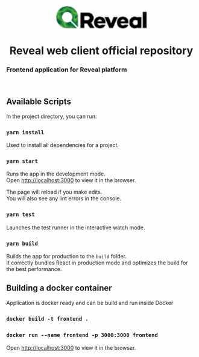 <p align="center" >
<img src='./public/reveal-logo.png' width='240px' />
</p> 
<h1 align="center">
Reveal web client official repository
</h1>

### Frontend application for Reveal platform

<br />

## Available Scripts

In the project directory, you can run:

### `yarn install`

Used to install all dependencies for a project.<br />

### `yarn start`

Runs the app in the development mode.<br />
Open [http://localhost:3000](http://localhost:3000) to view it in the browser.

The page will reload if you make edits.<br />
You will also see any lint errors in the console.

### `yarn test`

Launches the test runner in the interactive watch mode.<br />

### `yarn build`

Builds the app for production to the `build` folder.<br />
It correctly bundles React in production mode and optimizes the build for the best performance.

## Building a docker container

Application is docker ready and can be build and run inside Docker

### `docker build -t frontend .`

### `docker run --name frontend -p 3000:3000 frontend`
Open [http://localhost:3000](http://localhost:3000) to view it in the browser.
